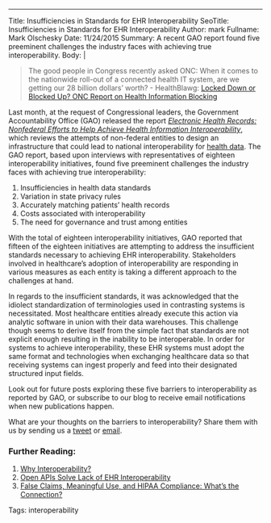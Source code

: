 ---
Title: Insufficiencies in Standards for EHR Interoperability
SeoTitle: Insufficiencies in Standards for EHR Interoperability
Author: mark
Fullname: Mark Olschesky
Date: 11/24/2015
Summary: A recent GAO report found five preeminent challenges the industry faces with achieving true interoperability.
Body: |
> The good people in Congress recently asked ONC: When it comes to the nationwide roll-out of a connected health IT system, are we getting our 28 billion dollars’ worth? - HealthBlawg: [Locked Down or Blocked Up? ONC Report on Health Information Blocking](http://healthblawg.com/2015/05/onc-report-health-information-blocking.html)

Last month, at the request of Congressional leaders, the Government Accountability Office (GAO) released the report *[Electronic Health Records: Nonfederal Efforts to Help Achieve Health Information Interoperability](http://www.gao.gov/assets/680/672585.pdf)*, which reviews the attempts of non-federal entities to design an infrastructure that could lead to national interoperability for [health data](https://catalyze.io/solutions/data-integration-control). The GAO report, based upon interviews with representatives of eighteen interoperability initiatives, found five preeminent challenges the industry faces with achieving true interoperability:

1. Insufficiencies in health data standards
2. Variation in state privacy rules
3. Accurately matching patients’ health records
4. Costs associated with interoperability
5. The need for governance and trust among entities

With the total of eighteen interoperability initiatives, GAO reported that fifteen of the eighteen initiatives are attempting to address the insufficient standards necessary to achieving EHR interoperability. Stakeholders involved in healthcare’s adoption of interoperability are responding in various measures as each entity is taking a different approach to the challenges at hand.

In regards to the insufficient standards, it was acknowledged that the idiolect standardization of terminologies used in contrasting systems is necessitated. Most healthcare entities already execute this action via analytic software in union with their data warehouses. This challenge though seems to derive itself from the simple fact that standards are not explicit enough resulting in the inability to be interoperable. In order for systems to achieve interoperability, these EHR systems must adopt the same format and technologies when exchanging healthcare data so that receiving systems can ingest properly and feed into their designated structured input fields.

Look out for future posts exploring these five barriers to interoperability as reported by GAO, or subscribe to our blog to receive email notifications when new publications happen.

What are your thoughts on the barriers to interoperability? Share them with us by sending us a [tweet](https://twitter.com/catalyzeio) or [email](hello@catalyze.io).

### Further Reading:

1. [Why Interoperability?](https://catalyze.io/blog/why-interoperability)
2. [Open APIs Solve Lack of EHR Interoperability](https://catalyze.io/blog/open-apis-solve-lack-of-ehr-interoperability)
3. [False Claims, Meaningful Use, and HIPAA Compliance: What’s the Connection?](https://catalyze.io/blog/false-claims-meaningful-use-and-hipaa-compliance-what-s-the-connection)

Tags: interoperability

